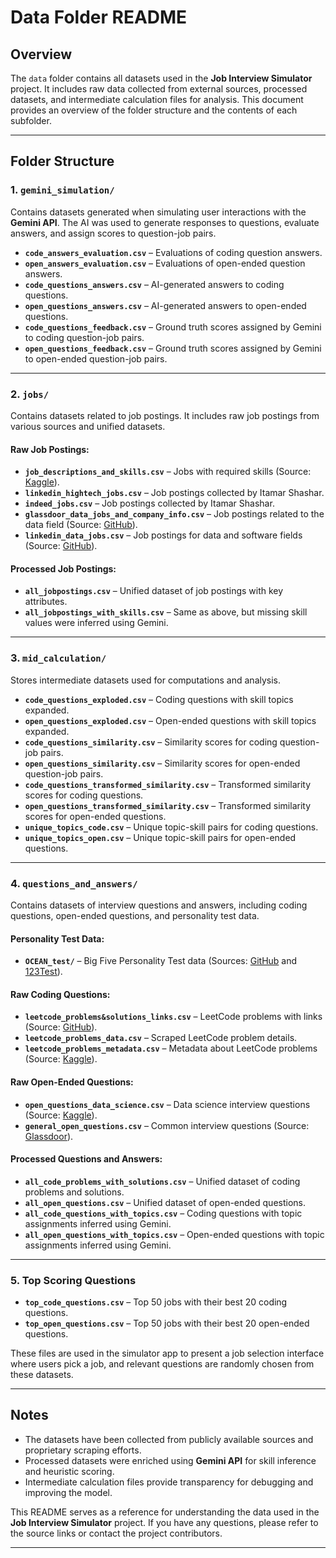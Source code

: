 # Data Folder README

## Overview
The `data` folder contains all datasets used in the **Job Interview Simulator** project. It includes raw data collected from external sources, processed datasets, and intermediate calculation files for analysis. This document provides an overview of the folder structure and the contents of each subfolder.

---

## Folder Structure

### 1. `gemini_simulation/`
Contains datasets generated when simulating user interactions with the **Gemini API**. The AI was used to generate responses to questions, evaluate answers, and assign scores to question-job pairs.

- **`code_answers_evaluation.csv`** – Evaluations of coding question answers.
- **`open_answers_evaluation.csv`** – Evaluations of open-ended question answers.
- **`code_questions_answers.csv`** – AI-generated answers to coding questions.
- **`open_questions_answers.csv`** – AI-generated answers to open-ended questions.
- **`code_questions_feedback.csv`** – Ground truth scores assigned by Gemini to coding question-job pairs.
- **`open_questions_feedback.csv`** – Ground truth scores assigned by Gemini to open-ended question-job pairs.

---

### 2. `jobs/`
Contains datasets related to job postings. It includes raw job postings from various sources and unified datasets.

#### **Raw Job Postings:**
- **`job_descriptions_and_skills.csv`** – Jobs with required skills (Source: [Kaggle](https://www.kaggle.com/datasets/batuhanmutlu/job-skill-set)).
- **`linkedin_hightech_jobs.csv`** – Job postings collected by Itamar Shashar.
- **`indeed_jobs.csv`** – Job postings collected by Itamar Shashar.
- **`glassdoor_data_jobs_and_company_info.csv`** – Job postings related to the data field (Source: [GitHub](https://github.com/Deff-ux/Scrapping-Glassdoor-Job-Posting-)).
- **`linkedin_data_jobs.csv`** – Job postings for data and software fields (Source: [GitHub](https://github.com/Mlawrence95/LinkedIn-Tech-Job-Data)).

#### **Processed Job Postings:**
- **`all_jobpostings.csv`** – Unified dataset of job postings with key attributes.
- **`all_jobpostings_with_skills.csv`** – Same as above, but missing skill values were inferred using Gemini.

---

### 3. `mid_calculation/`
Stores intermediate datasets used for computations and analysis.

- **`code_questions_exploded.csv`** – Coding questions with skill topics expanded.
- **`open_questions_exploded.csv`** – Open-ended questions with skill topics expanded.
- **`code_questions_similarity.csv`** – Similarity scores for coding question-job pairs.
- **`open_questions_similarity.csv`** – Similarity scores for open-ended question-job pairs.
- **`code_questions_transformed_similarity.csv`** – Transformed similarity scores for coding questions.
- **`open_questions_transformed_similarity.csv`** – Transformed similarity scores for open-ended questions.
- **`unique_topics_code.csv`** – Unique topic-skill pairs for coding questions.
- **`unique_topics_open.csv`** – Unique topic-skill pairs for open-ended questions.

---

### 4. `questions_and_answers/`
Contains datasets of interview questions and answers, including coding questions, open-ended questions, and personality test data.

#### **Personality Test Data:**
- **`OCEAN_test/`** – Big Five Personality Test data (Sources: [GitHub](https://github.com/rubynor/bigfive-web) and [123Test](https://www.123test.com/personality-test/)).

#### **Raw Coding Questions:**
- **`leetcode_problems&solutions_links.csv`** – LeetCode problems with links (Source: [GitHub](https://github.com/hxu296/leetcode-company-wise-problems-2022)).
- **`leetcode_problems_data.csv`** – Scraped LeetCode problem details.
- **`leetcode_problems_metadata.csv`** – Metadata about LeetCode problems (Source: [Kaggle](https://www.kaggle.com/datasets/jaydeepagravat94583/leetcode?resource=download)).

#### **Raw Open-Ended Questions:**
- **`open_questions_data_science.csv`** – Data science interview questions (Source: [Kaggle](https://www.kaggle.com/datasets/sandy1811/data-science-interview-questions)).
- **`general_open_questions.csv`** – Common interview questions (Source: [Glassdoor](https://www.glassdoor.com/blog/common-interview-questions/)).

#### **Processed Questions and Answers:**
- **`all_code_problems_with_solutions.csv`** – Unified dataset of coding problems and solutions.
- **`all_open_questions.csv`** – Unified dataset of open-ended questions.
- **`all_code_questions_with_topics.csv`** – Coding questions with topic assignments inferred using Gemini.
- **`all_open_questions_with_topics.csv`** – Open-ended questions with topic assignments inferred using Gemini.

---

### 5. **Top Scoring Questions**
- **`top_code_questions.csv`** – Top 50 jobs with their best 20 coding questions.
- **`top_open_questions.csv`** – Top 50 jobs with their best 20 open-ended questions.

These files are used in the simulator app to present a job selection interface where users pick a job, and relevant questions are randomly chosen from these datasets.

---

## Notes
- The datasets have been collected from publicly available sources and proprietary scraping efforts.
- Processed datasets were enriched using **Gemini API** for skill inference and heuristic scoring.
- Intermediate calculation files provide transparency for debugging and improving the model.

This README serves as a reference for understanding the data used in the **Job Interview Simulator** project. If you have any questions, please refer to the source links or contact the project contributors.

---
